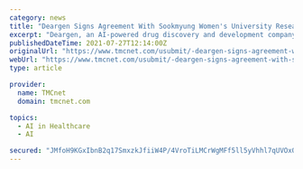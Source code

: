 ```yaml
---
category: news
title: "Deargen Signs Agreement With Sookmyung Women's University Research & Business Development Foundation for Licensing 'NASH Biomarker' Technologies"
excerpt: "Deargen, an AI-powered drug discovery and development company, signed an agreement with Sookmyung Women's University Research & Business Development Foundation for licensing bioma"
publishedDateTime: 2021-07-27T12:14:00Z
originalUrl: "https://www.tmcnet.com/usubmit/-deargen-signs-agreement-with-sookmyung-womens-university-research-/2021/07/27/9417362.htm"
webUrl: "https://www.tmcnet.com/usubmit/-deargen-signs-agreement-with-sookmyung-womens-university-research-/2021/07/27/9417362.htm"
type: article

provider:
  name: TMCnet
  domain: tmcnet.com

topics:
  - AI in Healthcare
  - AI

secured: "JMfoH9KGxIbnB2q17SmxzkJfiiW4P/4VroTiLMCrWgMFf5ll5yVhhl7qUVOxQCbzonSDX85VGOAPFIIRwiDj8z7NSZ67dt6Bk2jlwDbkmKGg6W8S2NQJ6i3MyzKeheP2R4HeqJSuQ6BaON4c6x9dne5Htfo4AJtlLU5xgI1Oy+QwaQmOISZPbFTbjQqH54IsMbPRJxxXu6HQifQduzXmu9XE4/fWuehUQF0XOeqnoISYw2sXA5mI5TLE0VtjVmN2CzKmsYo8WPRUaJOwVfdVdHQFtcRgSZAW2jguaR3cTwnH7B3G4D3pXRN5aMcU6ZObQ8c8d7TrWJ+WvBBS8qJSSj8Cpk2iJndH30bepeXDzio=;850KEGnF9Db7Votr40xWQQ=="
---
```


